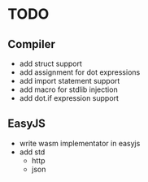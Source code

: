 # TODO

## Compiler
- add struct support
- add assignment for dot expressions
- add import statement support
- add macro for stdlib injection
- add dot.if expression support

## EasyJS
- write wasm implementator in easyjs
- add std
    - http
    - json